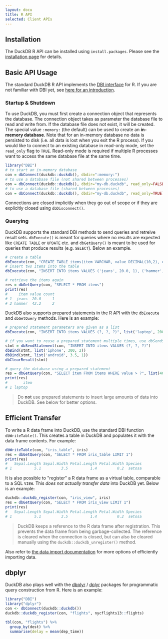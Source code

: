 ```yaml
---
layout: docu
title: R API
selected: Client APIs
---
```

## Installation
The DuckDB R API can be installed using `install.packages`. Please see the [installation page](/docs/installation?environment=r) for details.

## Basic API Usage
The standard DuckDB R API implements the [DBI interface](https://CRAN.R-project.org/package=DBI) for R. If you are not familiar with DBI yet, see [here for an introduction](https://db.rstudio.com/dbi/).

### Startup & Shutdown

To use DuckDB, you must first create a connection object that represents the database. The connection object takes as parameter the database file to read and write from. If the database file does not exist, it will be created. The special value `:memory:` (the default) can be used to create an **in-memory database**. Note that for an in-memory database no data is persisted to disk (i.e. all data is lost when you exit the R process). If you would like to connect to an existing database in read-only mode, set the `read_only` flag to `TRUE`. Read-only mode is required if multiple R processes want to access the same database file at the same time.

```R
library("DBI")
# to start an in-memory database
con = dbConnect(duckdb::duckdb(), dbdir=":memory:")
# to use a database file (not shared between processes)
con = dbConnect(duckdb::duckdb(), dbdir="my-db.duckdb", read_only=FALSE)
# to use a database file (shared between processes)
con = dbConnect(duckdb::duckdb(), dbdir="my-db.duckdb", read_only=TRUE)
```
Connections are closed implicitly when they go out of scope or if they are explicitly closed using `dbDisconnect()`.

### Querying
DuckDB supports the standard DBI methods to send queries and retreive result sets. `dbExecute()` is meant for queries where no results are expected like `CREATE TABLE` or `UPDATE` etc. and `dbGetQuery()` is meant to be used for queries that produce results (e.g. `SELECT`). Below an example.

```R
# create a table
dbExecute(con, "CREATE TABLE items(item VARCHAR, value DECIMAL(10,2), count INTEGER)")
# insert two items into the table
dbExecute(con, "INSERT INTO items VALUES ('jeans', 20.0, 1), ('hammer', 42.2, 2)")

# retrieve the items again
res = dbGetQuery(con, "SELECT * FROM items")
print(res)
#     item value count
# 1  jeans  20.0     1
# 2 hammer  42.2     2
```


DuckDB also supports prepared statements in the R API with the `dbExecute` and `dbGetQuery` methods. Here is an example:

```R
# prepared statement parameters are given as a list
dbExecute(con, "INSERT INTO items VALUES (?, ?, ?)", list('laptop', 2000, 1))

# if you want to reuse a prepared statement multiple times, use dbSendStatement() and dbBind()
stmt = dbSendStatement(con, "INSERT INTO items VALUES (?, ?, ?)")
dbBind(stmt, list('iphone', 300, 2))
dbBind(stmt, list('android', 3.5, 1))
dbClearResult(stmt)

# query the database using a prepared statement
res = dbGetQuery(con, "SELECT item FROM items WHERE value > ?", list(400))
print(res)
#       item
# 1 laptop
```

> Do **not** use prepared statements to insert large amounts of data into DuckDB. See below for better options.

## Efficient Transfer
To write a R data frame into DuckDB, use the standard DBI function `dbWriteTable()`. This creates a table in DuckDB and populates it with the data frame contents. For example:
```R
dbWriteTable(con, "iris_table", iris)
res = dbGetQuery(con, "SELECT * FROM iris_table LIMIT 1")
print(res)
#   Sepal.Length Sepal.Width Petal.Length Petal.Width Species
# 1          5.1         3.5          1.4         0.2  setosa
```
It is also possible to "register" a R data frame as a virtual table, comparable to a SQL `VIEW`. This *does not actually transfer data* into DuckDB yet. Below is an example:

```R
duckdb::duckdb_register(con, "iris_view", iris)
res = dbGetQuery(con, "SELECT * FROM iris_view LIMIT 1")
print(res)
#   Sepal.Length Sepal.Width Petal.Length Petal.Width Species
# 1          5.1         3.5          1.4         0.2  setosa
```

> DuckDB keeps a reference to the R data frame after registration. This prevents the data frame from being garbage-collected. The reference is cleared when the connection is closed, but can also be cleared manually using the `duckdb::duckdb_unregister()` method.

Also refer to [the data import documentation](/docs/data/overview) for more options of efficiently importing data.

## dbplyr 
DuckDB also plays well with the [dbplyr](https://CRAN.R-project.org/package=dbplyr) / [dplyr](https://dplyr.tidyverse.org) packages for programmatic query construction from R. Here is an example:

```R
library("DBI")
library("dplyr")
con <- dbConnect(duckdb::duckdb())
duckdb::duckdb_register(con, "flights", nycflights13::flights)

tbl(con, "flights") %>% 
  group_by(dest) %>%
  summarise(delay = mean(dep_time))
```


